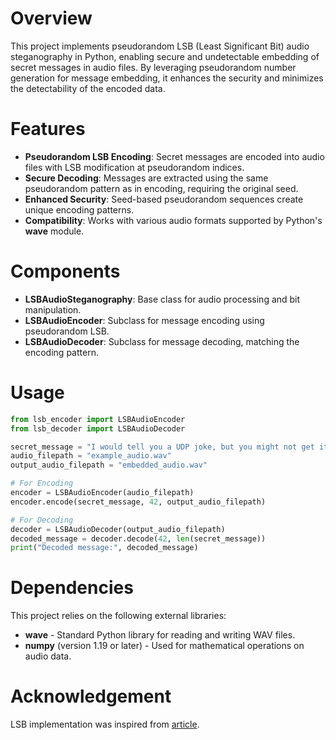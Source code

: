 # Overview 
This project implements pseudorandom LSB (Least Significant Bit) audio steganography in Python,
enabling secure and undetectable embedding of secret messages in audio files. By leveraging pseudorandom number generation for message embedding,
it enhances the security and minimizes the detectability of the encoded data.

# Features
- **Pseudorandom LSB Encoding**: Secret messages are encoded into audio files with LSB modification at pseudorandom indices.
- **Secure Decoding**: Messages are extracted using the same pseudorandom pattern as in encoding, requiring the original seed.
- **Enhanced Security**: Seed-based pseudorandom sequences create unique encoding patterns.
- **Compatibility**: Works with various audio formats supported by Python's **wave** module.


# Components
- **LSBAudioSteganography**: Base class for audio processing and bit manipulation.
- **LSBAudioEncoder**: Subclass for message encoding using pseudorandom LSB.
- **LSBAudioDecoder**: Subclass for message decoding, matching the encoding pattern.

# Usage 
```python
from lsb_encoder import LSBAudioEncoder
from lsb_decoder import LSBAudioDecoder

secret_message = "I would tell you a UDP joke, but you might not get it."
audio_filepath = "example_audio.wav"
output_audio_filepath = "embedded_audio.wav"

# For Encoding
encoder = LSBAudioEncoder(audio_filepath)
encoder.encode(secret_message, 42, output_audio_filepath)

# For Decoding
decoder = LSBAudioDecoder(output_audio_filepath)
decoded_message = decoder.decode(42, len(secret_message))
print("Decoded message:", decoded_message)
```

# Dependencies
This project relies on the following external libraries:

- **wave** - Standard Python library for reading and writing WAV files.
- **numpy** (version 1.19 or later) - Used for mathematical operations on audio data.

# Acknowledgement
LSB implementation was inspired from [article](https://sumit-arora.medium.com/audio-steganography-the-art-of-hiding-secrets-within-earshot-part-2-of-2-c76b1be719b3).


